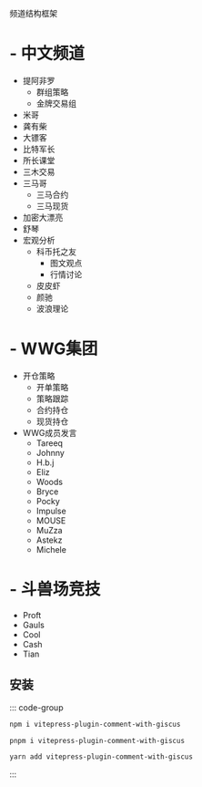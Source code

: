 频道结构框架

 # - 中文频道
  - 提阿非罗
    - 群组策略
    - 金牌交易组
  - 米哥
  - 龚有柴
  - 大镖客
  - 比特军长
  - 所长课堂
  - 三木交易
  - 三马哥
    - 三马合约
    - 三马现货
  - 加密大漂亮
  - 舒琴
 - 宏观分析
     - 科币托之友
       - 图文观点
       - 行情讨论
     - 皮皮虾
     - 颜驰
     - 波浪理论
 # - WWG集团
  - 开仓策略
    - 开单策略
    - 策略跟踪
    - 合约持仓
    - 现货持仓
  - WWG成员发言
    - Tareeq
    - Johnny
    - H.b.j
    - Eliz
    - Woods
    - Bryce
    - Pocky
    - Impulse
    - MOUSE
    - MuZza
    - Astekz
    - Michele
 # - 斗兽场竞技
  - Proft
  - Gauls
  - Cool
  - Cash
  - Tian


## 安装

::: code-group

```sh [npm]
npm i vitepress-plugin-comment-with-giscus
```

```sh [pnpm]
pnpm i vitepress-plugin-comment-with-giscus
```

```sh [yarn]
yarn add vitepress-plugin-comment-with-giscus
```

:::
  